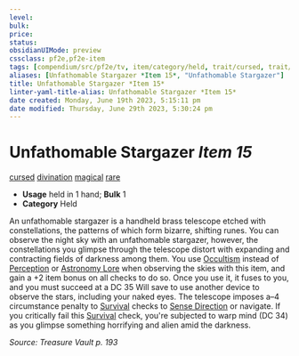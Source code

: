 ```yaml
---
level:
bulk:
price:
status:
obsidianUIMode: preview
cssclass: pf2e,pf2e-item
tags: [compendium/src/pf2e/tv, item/category/held, trait/cursed, trait/divination, trait/magical, trait/rare]
aliases: [Unfathomable Stargazer *Item 15*, "Unfathomable Stargazer"]
title: Unfathomable Stargazer *Item 15*
linter-yaml-title-alias: Unfathomable Stargazer *Item 15*
date created: Monday, June 19th 2023, 5:15:11 pm
date modified: Thursday, June 29th 2023, 5:30:24 pm
---
```


# Unfathomable Stargazer *Item 15*

[cursed](rules/traits/cursed-gmg.md) [divination](rules/traits/divination.md) [magical](rules/traits/magical.md) [rare](rules/traits/rare.md)  

- **Usage** held in 1 hand; **Bulk** 1
- **Category** Held

An unfathomable stargazer is a handheld brass telescope etched with constellations, the patterns of which form bizarre, shifting runes. You can observe the night sky with an unfathomable stargazer, however, the constellations you glimpse through the telescope distort with expanding and contracting fields of darkness among them. You use [Occultism](compendium/skills.md#Occultism) instead of [Perception](compendium/skills.md#Perception) or [Astronomy Lore](compendium/skills.md#Lore) when observing the skies with this item, and gain a +2 item bonus on all checks to do so. Once you use it, it fuses to you, and you must succeed at a DC 35 Will save to use another device to observe the stars, including your naked eyes. The telescope imposes a–4 circumstance penalty to [Survival](compendium/skills.md#Survival) checks to [Sense Direction](rules/actions/sense-direction.md) or navigate. If you critically fail this [Survival](compendium/skills.md#Survival) check, you're subjected to warp mind (DC 34) as you glimpse something horrifying and alien amid the darkness.

*Source: Treasure Vault p. 193*
